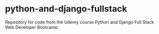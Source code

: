 # python-and-django-fullstack
Repository for code from the Udemy course Python and Django Full Stack Web Developer Bootcamp
